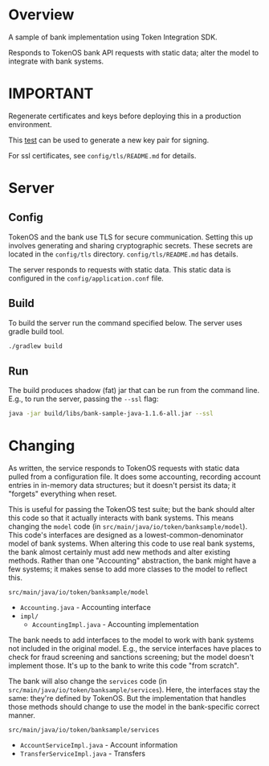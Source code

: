 Overview
========
A sample of bank implementation using Token Integration SDK.

Responds to TokenOS bank API requests with static data;
alter the model to integrate with bank systems.


IMPORTANT
=========
Regenerate certificates and keys before deploying this in a production environment.

This [test](src/test/java/io/token/banksample/GenerateKeyTest.java) can be used to generate a new key pair for signing.

For ssl certificates, see `config/tls/README.md` for details.

Server
=======

Config
------
TokenOS and the bank use TLS for secure communication. Setting this up
involves generating and sharing cryptographic secrets.
These secrets are located in the `config/tls` directory.
`config/tls/README.md` has details.

The server responds to requests with static data.
This static data is configured in the `config/application.conf` file.

Build
------

To build the server run the command specified below. The server uses
gradle build tool.

```sh
./gradlew build
```

Run
------

The build produces shadow (fat) jar that can be run from the command line.
E.g., to run the server, passing the `--ssl` flag: 

```sh
java -jar build/libs/bank-sample-java-1.1.6-all.jar --ssl
```

Changing
==========

As written, the service responds to TokenOS requests with static data
pulled from a configuration file. It does some accounting, recording
account entries in in-memory data structures; but it doesn't persist
its data; it "forgets" everything when reset.

This is useful for passing the TokenOS test suite; but the bank
should alter this code so that it actually interacts with bank systems.
This means changing the `model` code
(in `src/main/java/io/token/banksample/model`).
This code's interfaces are designed as a lowest-common-denominator
model of bank systems.
When altering this code to use real bank systems, the bank almost
certainly must add new methods and alter existing methods.
Rather than one "Accounting" abstraction, the bank might
have a few systems; it makes sense to add more classes to
the model to reflect this.

`src/main/java/io/token/banksample/model`
* `Accounting.java` - Accounting interface
* `impl/`
  * `AccountingImpl.java` - Accounting implementation

The bank needs to add interfaces to the model to work with bank
systems not included in the original model.
E.g., the service interfaces have places to check for fraud
screening and sanctions screening; but the model doesn't
implement those. It's up to the bank to write this code
"from scratch".

The bank will also change the `services` code
(in `src/main/java/io/token/banksample/services`).
Here, the interfaces stay the same: they're defined by TokenOS.
But the implementation that handles those methods should change
to use the model in the bank-specific correct manner.

`src/main/java/io/token/banksample/services`
* `AccountServiceImpl.java` - Account information
* `TransferServiceImpl.java` - Transfers

